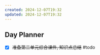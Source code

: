 ```yaml
---
created: 2024-12-07T19:32
updated: 2024-12-07T19:32
---
```

## Day Planner
- [x] ~~准备第二单元综合课件, 知识点总结~~
#todo 